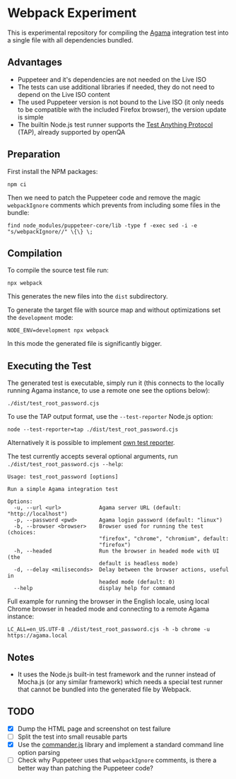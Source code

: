 # Webpack Experiment

This is experimental repository for compiling the
[Agama](https://github.com/openSUSE/agama) integration test into a single file
with all dependencies bundled.

## Advantages

- Puppeteer and it's dependencies are not needed on the Live ISO
- The tests can use additional libraries if needed, they do not need to depend
  on the Live ISO content
- The used Puppeteer version is not bound to the Live ISO (it only needs to be
  compatible with the included Firefox browser), the version update is simple
- The builtin Node.js test runner supports the [Test Anything
  Protocol](https://en.wikipedia.org/wiki/Test_Anything_Protocol) (TAP),
  already supported by openQA

## Preparation

First install the NPM packages:

    npm ci

Then we need to patch the Puppeteer code and remove the magic `webpackIgnore`
comments which prevents from including some files in the bundle:

    find node_modules/puppeteer-core/lib -type f -exec sed -i -e "s/webpackIgnore//" \{\} \;

## Compilation

To compile the source test file run:

    npx webpack

This generates the new files into the `dist` subdirectory.

To generate the target file with source map and without optimizations set the
`development` mode:

    NODE_ENV=development npx webpack

In this mode the generated file is significantly bigger.

## Executing the Test

The generated test is executable, simply run it (this connects to the locally
running Agama instance, to use a remote one see the options below):

    ./dist/test_root_password.cjs

To use the TAP output format, use the `--test-reporter` Node.js option:

    node --test-reporter=tap ./dist/test_root_password.cjs

Alternatively it is possible to implement [own test reporter](
https://www.nearform.com/insights/writing-a-node-js-test-reporter/).

The test currently accepts several optional arguments, run
`./dist/test_root_password.cjs --help`:

    Usage: test_root_password [options]

    Run a simple Agama integration test

    Options:
      -u, --url <url>            Agama server URL (default: "http://localhost")
      -p, --password <pwd>       Agama login password (default: "linux")
      -b, --browser <browser>    Browser used for running the test (choices:
                                 "firefox", "chrome", "chromium", default:
                                 "firefox")
      -h, --headed               Run the browser in headed mode with UI (the
                                 default is headless mode)
      -d, --delay <miliseconds>  Delay between the browser actions, useful in
                                 headed mode (default: 0)
      --help                     display help for command

Full example for running the browser in the English locale, using local Chrome
browser in headed mode and connecting to a remote Agama instance:

    LC_ALL=en_US.UTF-8 ./dist/test_root_password.cjs -h -b chrome -u https://agama.local

## Notes

- It uses the Node.js built-in test framework and the runner instead of Mocha.js
  (or any similar framework) which needs a special test runner that cannot be
  bundled into the generated file by Webpack.

## TODO

- [x] Dump the HTML page and screenshot on test failure
- [ ] Split the test into small reusable parts
- [x] Use the [commander.js](https://github.com/tj/commander.js) library and
  implement a standard command line option parsing
- [ ] Check why Puppeteer uses that `webpackIgnore` comments, is there a better
  way than patching the Puppeteer code?
